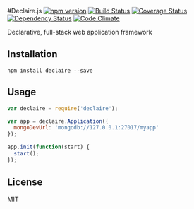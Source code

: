 #Declaire.js
[![npm version](https://badge.fury.io/js/declaire.svg)](http://badge.fury.io/js/declaire) [![Build Status](https://travis-ci.org/syntheticore/declaire.svg?branch=master)](https://travis-ci.org/syntheticore/declaire) [![Coverage Status](https://coveralls.io/repos/syntheticore/declaire/badge.svg)](https://coveralls.io/r/syntheticore/declaire) [![Dependency Status](https://david-dm.org/syntheticore/declaire.svg)](https://david-dm.org/syntheticore/declaire) [![Code Climate](https://codeclimate.com/github/syntheticore/declaire/badges/gpa.svg)](https://codeclimate.com/github/syntheticore/declaire)

Declarative, full-stack web application framework

## Installation

    npm install declaire --save

## Usage

  ```JavaScript
  var declaire = require('declaire');

  var app = declaire.Application({
    mongoDevUrl: 'mongodb://127.0.0.1:27017/myapp'
  });

  app.init(function(start) {
    start();
  });
  ```

## License

  MIT

